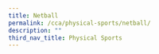 ```yaml
---
title: Netball
permalink: /cca/physical-sports/netball/
description: ""
third_nav_title: Physical Sports
---
```

